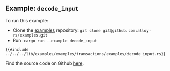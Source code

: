 ## Example: `decode_input`

To run this example:

- Clone the [examples](https://github.com/alloy-rs/examples) repository: `git clone git@github.com:alloy-rs/examples.git`
- Run: `cargo run --example decode_input`

```rust,ignore
{{#include ../../../lib/examples/examples/transactions/examples/decode_input.rs}}
```

Find the source code on Github [here](https://github.com/alloy-rs/examples/tree/main/examples/transactions/examples/decode_input.rs).
